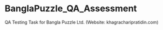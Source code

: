 # BanglaPuzzle_QA_Assessment
QA Testing Task for Bangla Puzzle Ltd. (Website: khagracharipratidin.com)
